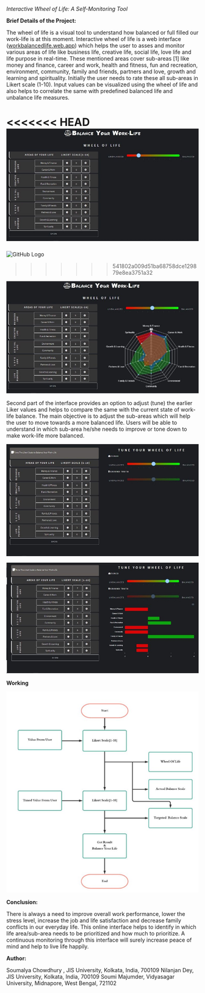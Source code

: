 ﻿*Interactive Wheel of Life: A Self-Monitoring Tool*

**Brief Details of the Project:**

The wheel of life is a visual tool to understand how balanced or full filled our work-life is at this moment. Interactive wheel of life is a web interface ([workbalancedlife.web.app](https://workbalancedlife.web.app/)) which helps the user to asses and monitor various areas of life like business life, creative life, social life, love life and life purpose in real-time. These mentioned areas cover sub-areas [1] like money and finance, career and work, health and fitness, fun and recreation, environment, community, family and friends, partners and love, growth and learning and spirituality. Initially the user needs to rate these all sub-areas in Likert scale (1-10). Input values can be visualized using the wheel of life and also helps to correlate the same with predefined balanced life and unbalance life measures.

<<<<<<< HEAD
![](/README_assets/Aspose.Words.f69da637-e1c0-45e9-99a2-d6c24bc66279.001.jpeg)
=======
![GitHub Logo](/README_assets/f69da637-e1c0-45e9-99a2-d6c24bc66279.001.jpeg)
>>>>>>> 541802a009d51ba68758dce129879e8ea3751a32

![](/README_assets/Aspose.Words.f69da637-e1c0-45e9-99a2-d6c24bc66279.002.jpeg)

Second part of the interface provides an option to adjust (tune) the earlier Liker values and helps to compare the same with the current state of work-life balance. The main objective is to adjust the sub-areas which will help the user to move towards a more balanced life. Users will be able to understand in which sub-area he/she needs to improve or tone down to make work-life more balanced.

![](/README_assets/Aspose.Words.f69da637-e1c0-45e9-99a2-d6c24bc66279.003.jpeg)

![](/README_assets/Aspose.Words.f69da637-e1c0-45e9-99a2-d6c24bc66279.004.jpeg)


**Working**

![](/README_assets/Aspose.Words.f69da637-e1c0-45e9-99a2-d6c24bc66279.005.jpeg)

**Conclusion:**

There is always a need to improve overall work performance, lower the stress level, increase the job and life satisfaction and decrease family conflicts in our everyday life. This online interface helps to identify in which life area/sub-area needs to be prioritized and how much to prioritize. A continuous monitoring through this interface will surely increase peace of mind and help to live life happily.



**Author:**

Soumalya Chowdhury , JIS University, Kolkata, India, 700109
Nilanjan Dey, JIS University, Kolkata, India, 700109
Soumi Majumder, Vidyasagar University, Midnapore, West Bengal, 721102 
